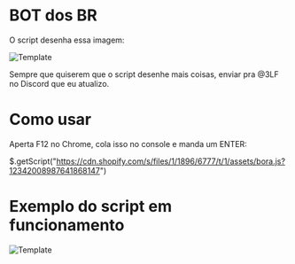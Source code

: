 # BOT dos BR
O script desenha essa imagem:

![Template](https://raw.githubusercontent.com/brunocassol/sandboxandutils/master/template.png)

Sempre que quiserem que o script desenhe mais coisas, enviar pra @3LF no Discord que eu atualizo.

# Como usar
Aperta F12 no Chrome, cola isso no console e manda um ENTER:

$.getScript("https://cdn.shopify.com/s/files/1/1896/6777/t/1/assets/bora.js?12342008987641868147")

# Exemplo do script em funcionamento
![Template](https://raw.githubusercontent.com/brunocassol/sandboxandutils/master/demo.png)